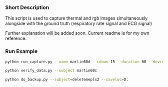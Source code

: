 ### Short Description
This script is used to capture thermal and rgb images simultaneously alongside with the ground truth (respiratory rate signal and ECG signal)

Further explanation will be added soon. Current readme is for my own reference.

### Run Example
```bash
python run_capture.py --name martin60d --cdown 15 --duration 60 --devicethermal 0 --devicergb 2 --dps 20 --conn usb
```

```bash
python verify_data.py --subject martin60c
```

```bash
python do_backup.py --subject=deletemepls2 --saveloc=D:
```